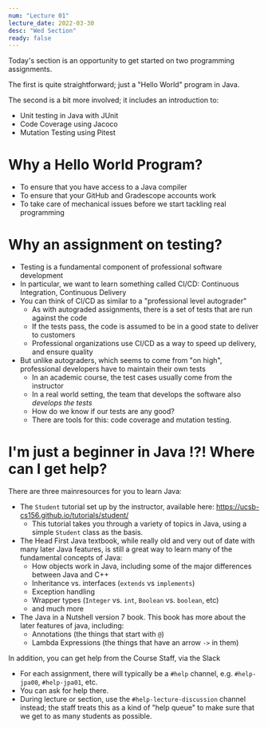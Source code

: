 ```yaml
---
num: "Lecture 01"
lecture_date: 2022-03-30
desc: "Wed Section"
ready: false
---
```


Today's section is an opportunity to get started on two programming assignments.

The first is quite straightforward; just a "Hello World" program in Java.

The second is a bit more involved; it includes an introduction to:
* Unit testing in Java with JUnit
* Code Coverage using Jacoco
* Mutation Testing using Pitest

# Why a Hello World Program?
* To ensure that you have access to a Java compiler
* To ensure that your GitHub and Gradescope accounts work
* To take care of mechanical issues before we start tackling real programming

# Why an assignment on testing?

* Testing is a fundamental component of professional software development
* In particular, we want to learn something called CI/CD: Continuous Integration, Continuous Delivery
* You can think of CI/CD as similar to a "professional level autograder"
  - As with autograded assignments, there is a set of tests that are run against the code
  - If the tests pass, the code is assumed to be in a good state to deliver to customers
  - Professional organizations use CI/CD as a way to speed up delivery, and ensure quality
* But unlike autograders, which seems to come from "on high", professional developers have to maintain their own tests
  - In an academic course, the test cases usually come from the instructor
  - In a real world setting, the team that develops the software also *develops the tests*
  - How do we know if our tests are any good?
  - There are tools for this: code coverage and mutation testing.

# I'm just a beginner in Java !?! Where can I get help?

There are three mainresources for you to learn Java:

* The `Student` tutorial set up by the instructor, available here: <https://ucsb-cs156.github.io/tutorials/student/>
  - This tutorial takes you through a variety of topics in Java, using a simple `Student` class as the basis.
* The Head First Java textbook, while really old and very out of date with many later Java features, is still a great way to learn many of the fundamental concepts of Java:
  - How objects work in Java, including some of the major differences between Java and C++
  - Inheritance vs. interfaces (`extends` vs `implements`)
  - Exception handling
  - Wrapper types (`Integer` vs. `int`, `Boolean` vs. `boolean`, etc)
  - and much more
* The Java in a Nutshell version 7 book.  This book has more about the later features of java, including:
  - Annotations (the things that start with `@`)
  - Lambda Expressions (the things that have an arrow `->` in them)

In addition, you can get help from the Course Staff, via the Slack
* For each assignment, there will typically be a `#help` channel, e.g. `#help-jpa00`, `#help-jpa01`, etc.
* You can ask for help there.
* During lecture or section, use the `#help-lecture-discussion` channel instead; the staff treats this as a kind of "help queue" to make sure that we get to as many students as possible.

 
